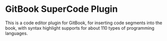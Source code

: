 GitBook SuperCode Plugin
===

This is a code editor plugin for GitBook, for inserting code segments into the book, with syntax highlight supports for about 110 types of programming languages.
